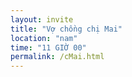 ```yaml
---
layout: invite
title: "Vợ chồng chị Mai"
location: "nam"
time: "11 GIỜ 00"
permalink: /cMai.html
---
```


